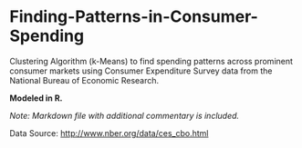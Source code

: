 # Finding-Patterns-in-Consumer-Spending
Clustering Algorithm (k-Means) to find spending patterns across prominent consumer markets using Consumer Expenditure Survey data from the National Bureau of Economic Research. 

**Modeled in R.**

*Note: Markdown file with additional commentary is included.*

Data Source: http://www.nber.org/data/ces_cbo.html
